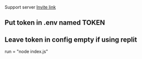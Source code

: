  Support server
<a href ="https://discord.gg/hpX3k2XYGg">Invite link<a>

## Put token in .env named TOKEN

## Leave token in config empty if using replit
run = "node index.js"